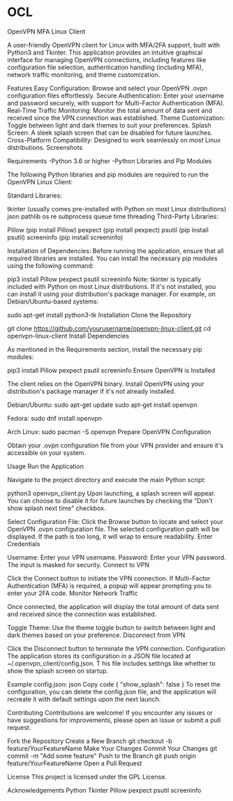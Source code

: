 # OCL

OpenVPN MFA Linux Client 

A user-friendly OpenVPN client for Linux with MFA/2FA support, built with Python3 and Tkinter. This application provides an intuitive graphical interface for 
managing OpenVPN connections, including features like configuration file selection, authentication handling (including MFA), network traffic monitoring, 
and theme customization.

Features
Easy Configuration: Browse and select your OpenVPN .ovpn configuration files effortlessly.
Secure Authentication: Enter your username and password securely, with support for Multi-Factor Authentication (MFA).
Real-Time Traffic Monitoring: Monitor the total amount of data sent and received since the VPN connection was established.
Theme Customization: Toggle between light and dark themes to suit your preferences.
Splash Screen: A sleek splash screen that can be disabled for future launches.
Cross-Platform Compatibility: Designed to work seamlessly on most Linux distributions.
Screenshots


Requirements
-Python 3.6 or higher
-Python Libraries and Pip Modules

The following Python libraries and pip modules are required to run the OpenVPN Linux Client:

Standard Libraries:

tkinter (usually comes pre-installed with Python on most Linux distributions)
json
pathlib
os
re
subprocess
queue
time
threading
Third-Party Libraries:

Pillow (pip install Pillow)
pexpect (pip install pexpect)
psutil (pip install psutil)
screeninfo (pip install screeninfo)

Installation of Dependencies:
Before running the application, ensure that all required libraries are installed. 
You can install the necessary pip modules using the following command:


pip3 install Pillow pexpect psutil screeninfo
Note: tkinter is typically included with Python on most Linux distributions. 
If it's not installed, you can install it using your distribution's package manager. 
For example, on Debian/Ubuntu-based systems:


sudo apt-get install python3-tk
Installation
Clone the Repository


git clone https://github.com/yourusername/openvpn-linux-client.git
cd openvpn-linux-client
Install Dependencies

As mentioned in the Requirements section, install the necessary pip modules:


pip3 install Pillow pexpect psutil screeninfo
Ensure OpenVPN is Installed

The client relies on the OpenVPN binary. Install OpenVPN using your distribution's package manager if it's not already installed.

Debian/Ubuntu:
sudo apt-get update
sudo apt-get install openvpn

Fedora:
sudo dnf install openvpn

Arch Linux:
sudo pacman -S openvpn
Prepare OpenVPN Configuration

Obtain your .ovpn configuration file from your VPN provider and ensure it's accessible on your system.

Usage
Run the Application

Navigate to the project directory and execute the main Python script:

python3 openvpn_client.py
Upon launching, a splash screen will appear. You can choose to disable it for future launches by checking the "Don't show splash next time" checkbox.

Select Configuration File:
Click the Browse button to locate and select your OpenVPN .ovpn configuration file.
The selected configuration path will be displayed. If the path is too long, it will wrap to ensure readability.
Enter Credentials

Username: Enter your VPN username.
Password: Enter your VPN password. The input is masked for security.
Connect to VPN

Click the Connect button to initiate the VPN connection.
If Multi-Factor Authentication (MFA) is required, a popup will appear prompting you to enter your 2FA code.
Monitor Network Traffic

Once connected, the application will display the total amount of data sent and received since the connection was established.

Toggle Theme:
Use the theme toggle button to switch between light and dark themes based on your preference.
Disconnect from VPN

Click the Disconnect button to terminate the VPN connection.
Configuration
The application stores its configuration in a JSON file located at ~/.openvpn_client/config.json. T
his file includes settings like whether to show the splash screen on startup.

Example config.json:
json
Copy code
{
    "show_splash": false
}
To reset the configuration, you can delete the config.json file, and the application will recreate it with default settings upon the next launch.

Contributing
Contributions are welcome! If you encounter any issues or have suggestions for improvements, please open an issue or submit a pull request.

Fork the Repository
Create a New Branch
git checkout -b feature/YourFeatureName
Make Your Changes
Commit Your Changes
git commit -m "Add some feature"
Push to the Branch
git push origin feature/YourFeatureName
Open a Pull Request

License
This project is licensed under the GPL License.

Acknowledgements
Python
Tkinter
Pillow
pexpect
psutil
screeninfo


